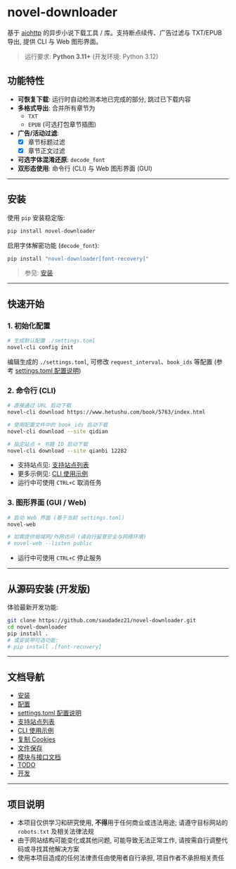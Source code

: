 # novel-downloader

基于 [aiohttp](https://github.com/aio-libs/aiohttp) 的异步小说下载工具 / 库。支持断点续传、广告过滤与 TXT/EPUB 导出, 提供 CLI 与 Web 图形界面。

> 运行要求: **Python 3.11+** (开发环境: Python 3.12)

## 功能特性

* **可恢复下载**: 运行时自动检测本地已完成的部分, 跳过已下载内容
* **多格式导出**: 合并所有章节为
  * `TXT`
  * `EPUB` (可选打包章节插图)
* **广告/活动过滤**:
  * [x] 章节标题过滤
  * [x] 章节正文过滤
* **可选字体混淆还原**: `decode_font`
* **双形态使用**: 命令行 (CLI) 与 Web 图形界面 (GUI)

---

## 安装

使用 `pip` 安装稳定版:

```bash
pip install novel-downloader
```

启用字体解密功能 (`decode_font`):

```bash
pip install "novel-downloader[font-recovery]"
```

> 参见: [安装](docs/1-installation.md)

---

## 快速开始

### 1. 初始化配置

```bash
# 生成默认配置 ./settings.toml
novel-cli config init
```

编辑生成的 `./settings.toml`, 可修改 `request_interval`、`book_ids` 等配置 (参考 [settings.toml 配置说明](docs/3-settings-schema.md))

### 2. 命令行 (CLI)

```bash
# 直接通过 URL 启动下载
novel-cli download https://www.hetushu.com/book/5763/index.html

# 使用配置文件中的 book_ids 启动下载
novel-cli download --site qidian

# 指定站点 + 书籍 ID 启动下载
novel-cli download --site qianbi 12282
```

* 支持站点见: [支持站点列表](docs/4-supported-sites.md)
* 更多示例见: [CLI 使用示例](docs/5-cli-usage-examples.md)
* 运行中可使用 `CTRL+C` 取消任务

### 3. 图形界面 (GUI / Web)

```bash
# 启动 Web 界面 (基于当前 settings.toml)
novel-web

# 如需提供局域网/外网访问 (请自行留意安全与网络环境)
# novel-web --listen public
```

* 运行中可使用 `CTRL+C` 停止服务

---

## 从源码安装 (开发版)

体验最新开发功能:

```bash
git clone https://github.com/saudadez21/novel-downloader.git
cd novel-downloader
pip install .
# 或安装带可选功能:
# pip install .[font-recovery]
```

---

## 文档导航

* [安装](docs/1-installation.md)
* [配置](docs/2-configuration.md)
* [settings.toml 配置说明](docs/3-settings-schema.md)
* [支持站点列表](docs/4-supported-sites.md)
* [CLI 使用示例](docs/5-cli-usage-examples.md)
* [复制 Cookies](docs/copy-cookies.md)
* [文件保存](docs/file-saving.md)
* [模块与接口文档](docs/api/README.md)
* [TODO](docs/todo.md)
* [开发](docs/develop.md)

---

## 项目说明

* 本项目仅供学习和研究使用, **不得**用于任何商业或违法用途; 请遵守目标网站的 `robots.txt` 及相关法律法规
* 由于网站结构可能变化或其他问题, 可能导致无法正常工作, 请按需自行调整代码或寻找其他解决方案
* 使用本项目造成的任何法律责任由使用者自行承担, 项目作者不承担相关责任
